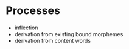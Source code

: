 # Processes

- inflection
- derivation from existing bound morphemes
- derivation from content words
